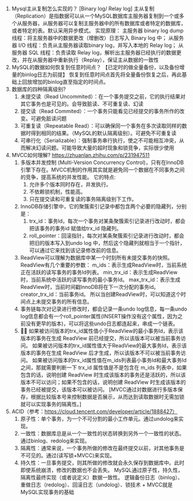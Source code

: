 1. Mysql主从复制怎么实现的？ [Binary log/ Relay log]
   主从复制（Replication）是指数据可以从一个MySQL数据库主服务器复制到一个或多个从服务器，从服务器可以复制主服务器中的所有数据库或者特定的数据库，或者特定的表。默认采用异步模式。 
   实现原理： 
   主服务器 binary log dump 线程：将主服务器中的数据更改（增删改）日志写入 Binary log 中；
   从服务器 I/O 线程：负责从主服务器读取binary log，并写入本地的 Relay log；
   从服务器 SQL 线程：负责读取 Relay log，解析出主服务器已经执行的数据更改，并在从服务器中重新执行（Replay），保证主从数据的一致性
2. MySQL的数据如何恢复到任意时间点？
   【已定时的做全量备份，以及备份增量的binlog日志为前提】
   恢复到任意时间点首先将全量备份恢复之后，再此基础上回放增加的binlog直至指定的时间点。
3. 数据库的四种隔离级别?
   1. 未提交读（Read Uncommited）：在一个事务提交之前，它的执行结果对其它事务也是可见的。会导致脏读、不可重复读、幻读 
   2. 提交读（Read Commited）：一个事务只能看见已经提交的事务所作的改变。可避免脏读问题 
   3. 可重复读（Repeatable Read）：可以确保同一个事务在多次读取同样的数据时得到相同的结果。（MySQL的默认隔离级别）。可避免不可重复读 
   4. 可串行化（Serializable）：强制事务串行执行，使之不可能相互冲突，从而解决幻读问题。可能导致大量的超时现象和锁竞争，实际很少使用
4. MVCC如何理解? https://zhuanlan.zhihu.com/p/231947511
   1. 多版本并发控制 (Multi-Version Concurrency Control)，只有在InnoDB引擎下存在。MVCC机制的作用其实就是避免同一个数据在不同事务之间的竞争，提高系统的并发性能。
      它的特点:
      1. 允许多个版本同时存在，并发执行。 
      2. 不依赖锁机制，性能高。 
      3. 只在提交读和可重复读的事务隔离级别下工作。
   2. InnoDB存储引擎中，它的聚簇索引记录中都包含两个必要的隐藏列，分别是： 
      1. trx_id：事务Id，每次一个事务对某条聚簇索引记录进行改动时，都会把该事务的事务id 赋值给trx_id 隐藏列。 
      2. roll_pointer：回滚指针，每次对某条聚簇索引记录进行改动时，都会把旧的版本写入到undo log 中，然后这个隐藏列就相当于一个指针，可以通过它来找到该记录修改前的信息。
   3. ReadView可以理解为数据库中某一个时刻所有未提交事务的快照。ReadView有几个重要的参数： 
      m_ids：表示生成ReadView时，当前系统正在活跃的读写事务的事务Id列表。 
      min_trx_id：表示生成ReadView时，当前系统中活跃的读写事务的最小事务Id。 
      max_trx_id：表示生成ReadView时，当前时间戳InnoDB将在下一次分配的事务id。 
      creator_trx_id：当前事务id。 所以当创建ReadView时，可以知道这个时间点上未提交事务的所有信息。
   4. 事务链每次对记录进行修改时，都会记录一条undo log信息，每一条undo log信息都会有一个roll_pointer属性(INSERT操作没有这个属性，因为之前没有更早的版本)，可以将这些undo日志都连起来，串成一个链表。
   5. 🌟🌟
      如果被访问版本的trx_id属性值小于ReadView的最小事务Id，表示该版本的事务在生成 ReadView 前已经提交，所以该版本可以被当前事务访问。 
      如果被访问版本的trx_id属性值大于ReadView的最大事务Id，表示该版本的事务在生成 ReadView 后才生成，所以该版本不可以被当前事务访问。 
      如果被访问版本的trx_id属性值在m_ids列表最小事务Id和最大事务Id之间，那就需要判断一下 trx_id 属性值是不是包含在 m_ids 列表中，如果包含的话，说明创建 ReadView 时生成该版本的事务还是活跃的，所以该版本不可以访问；如果不包含的话，说明创建 ReadView 时生成该版本的事务已经被提交，该版本可以被访问。
   [MVCC通过对数据进行多版本保存，根据比较版本号来控制数据是否展示，从而达到读取数据时无需加锁就可以实现事务的隔离性。]
5. ACID（参考：https://cloud.tencent.com/developer/article/1888427）
   1. 原子性：单个事务，为一个不可分割的最小工作单元。通过undolog来实现。 
   2. 一致性：数据库总是从一个一致性的状态转换到另外一个一致性的状态。通过binlog、redolog来实现。
   3. 隔离性：通常来说，一个事务所做的修改在最终提交以前，对其他事务是不可见的。通过(读写锁+MVCC)来实现。
   4. 持久性：一旦事务提交，则其所做的修改就会永久保存到数据库中。此时即使系统崩溃，修改的数据也不会丢失。
   MySQL通过原子性，持久性，隔离性最终实现（或者说定义）数据一致性。
逻辑备份日志（binlog）、重做日志（redolog）、回滚日志（undolog）、锁技术 + MVCC就是MySQL实现事务的基础